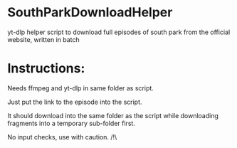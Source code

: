# SouthParkDownloadHelper
yt-dlp helper script to download full episodes of south park from the official website, written in batch

# Instructions:
Needs ffmpeg and yt-dlp in same folder as script.

Just put the link to the episode into the script.

It should download into the same folder as the script while downloading fragments into a temporary sub-folder first.

No input checks, use with caution. /!\
